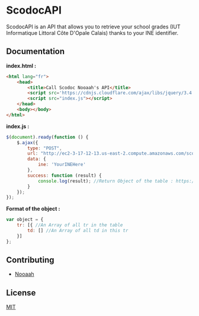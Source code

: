 # ScodocAPI

ScodocAPI is an API that allows you to retrieve your school grades (IUT Informatique Littoral Côte D'Opale Calais) thanks to your INE identifier.

## Documentation

**index.html :**
```html
<html lang="fr">
    <head>
        <title>Call Scodoc Nooaah's API</title>
        <script src='https://cdnjs.cloudflare.com/ajax/libs/jquery/3.4.1/jquery.min.js'></script>
        <script src="index.js"></script>
    </head>
    <body></body>
</html>
```

**index.js :**
```javascript
$(document).ready(function () {
    $.ajax({
        type: "POST",
        url: "http://ec2-3-17-12-13.us-east-2.compute.amazonaws.com/scodoc/getData",
        data: {
            ine: 'YourINEHere'
        },
        success: function (result) {
            console.log(result); //Return Object of the table : https://extra.univ-littoral.fr/abs/pt.php
        }
    });
});
```

**Format of the object :**
```javascript
var object = {
    tr: [{ //An Array of all tr in the table
        td: [] //An Array of all td in this tr
    }]
};
```

## Contributing

- [Nooaah](https://github.com/Nooaah)


## License
[MIT](https://choosealicense.com/licenses/mit/)
